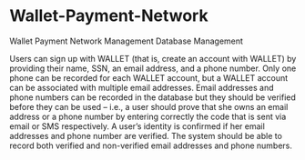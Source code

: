 # Wallet-Payment-Network
Wallet Payment Network Management Database Management

Users can sign up with WALLET (that is, create an account with WALLET) by providing
their name, SSN, an email address, and a phone number. Only one phone can be
recorded for each WALLET account, but a WALLET account can be associated with
multiple email addresses. Email addresses and phone numbers can be recorded in the
database but they should be verified before they can be used – i.e., a user should
prove that she owns an email address or a phone number by entering correctly the
code that is sent via email or SMS respectively. A user’s identity is confirmed if her
email addresses and phone number are verified. The system should be able to record
both verified and non-verified email addresses and phone numbers. 
